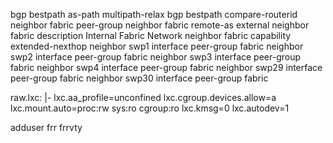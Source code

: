  bgp bestpath as-path multipath-relax
 bgp bestpath compare-routerid
 neighbor fabric peer-group
 neighbor fabric remote-as external
 neighbor fabric description Internal Fabric Network
 neighbor fabric capability extended-nexthop
 neighbor swp1 interface peer-group fabric
 neighbor swp2 interface peer-group fabric
 neighbor swp3 interface peer-group fabric
 neighbor swp4 interface peer-group fabric
 neighbor swp29 interface peer-group fabric
 neighbor swp30 interface peer-group fabric

raw.lxc: |-
  lxc.aa_profile=unconfined
  lxc.cgroup.devices.allow=a
  lxc.mount.auto=proc:rw sys:ro cgroup:ro
  lxc.kmsg=0
  lxc.autodev=1

adduser frr frrvty

